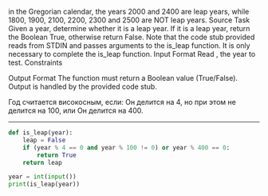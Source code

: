 
in the Gregorian calendar, the years 2000 and 2400 are leap years,
while 1800, 1900, 2100, 2200, 2300 and 2500 are NOT leap years. Source
Task
Given a year, determine whether it is a leap year. If it is a leap year, 
return the Boolean True, otherwise return False.
Note that the code stub provided reads from STDIN and passes arguments 
to the is_leap function. It is only necessary to complete the is_leap function.
Input Format
Read , the year to test.
Constraints

Output Format
The function must return a Boolean value (True/False).
Output is handled by the provided code stub.

Год считается високосным, если:
Он делится на 4, но при этом не делится на 100, или
Он делится на 400.

---
```py
def is_leap(year):
    leap = False
    if (year % 4 == 0 and year % 100 != 0) or year % 400 == 0:
        return True  
    return leap

year = int(input())
print(is_leap(year))

```

